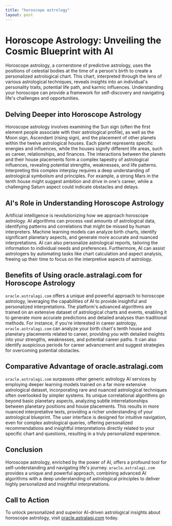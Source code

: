 ```yaml
---
title: "horoscope astrology"
layout: post
---
```


# Horoscope Astrology: Unveiling the Cosmic Blueprint with AI

Horoscope astrology, a cornerstone of predictive astrology, uses the positions of celestial bodies at the time of a person's birth to create a personalized astrological chart.  This chart, interpreted through the lens of various astrological techniques, reveals insights into an individual's personality traits, potential life path, and karmic influences. Understanding your horoscope can provide a framework for self-discovery and navigating life's challenges and opportunities.

## Delving Deeper into Horoscope Astrology

Horoscope astrology involves examining the Sun sign (often the first element people associate with their astrological profile), as well as the Moon sign, Ascendant (rising sign), and the placement of other planets within the twelve astrological houses. Each planet represents specific energies and influences, while the houses signify different life areas, such as career, relationships, and finances.  The interactions between the planets and their house placements form a complex tapestry of astrological influences, revealing potential strengths, weaknesses, and life patterns.  Interpreting this complex interplay requires a deep understanding of astrological symbolism and principles.  For example, a strong Mars in the tenth house might suggest ambition and drive in one's career, while a challenging Saturn aspect could indicate obstacles and delays.

## AI's Role in Understanding Horoscope Astrology

Artificial intelligence is revolutionizing how we approach horoscope astrology. AI algorithms can process vast amounts of astrological data, identifying patterns and correlations that might be missed by human interpreters.  Machine learning models can analyze birth charts, identify significant planetary aspects, and generate more accurate and nuanced interpretations.  AI can also personalize astrological reports, tailoring the information to individual needs and preferences.  Furthermore, AI can assist astrologers by automating tasks like chart calculation and aspect analysis, freeing up their time to focus on the interpretive aspects of astrology.


## Benefits of Using oracle.astralagi.com for Horoscope Astrology

`oracle.astralagi.com` offers a unique and powerful approach to horoscope astrology, leveraging the capabilities of AI to provide insightful and personalized interpretations.  The platform's advanced algorithms are trained on an extensive dataset of astrological charts and events, enabling it to generate more accurate predictions and detailed analyses than traditional methods. For instance, if you're interested in career astrology, `oracle.astralagi.com` can analyze your birth chart's tenth house and planetary placements related to career, providing you with detailed insights into your strengths, weaknesses, and potential career paths.  It can also identify auspicious periods for career advancement and suggest strategies for overcoming potential obstacles.


## Comparative Advantage of oracle.astralagi.com

`oracle.astralagi.com` surpasses other generic astrology AI services by employing deeper learning models trained on a far more extensive astrological dataset, incorporating rare and nuanced astrological techniques often overlooked by simpler systems. Its unique correlational algorithms go beyond basic planetary aspects, analyzing subtle interrelationships between planetary positions and house placements. This results in more nuanced interpretative texts, providing a richer understanding of your astrological blueprint.  The user interface is designed for intuitive navigation, even for complex astrological queries, offering personalized recommendations and insightful interpretations directly related to your specific chart and questions, resulting in a truly personalized experience.


## Conclusion

Horoscope astrology, enriched by the power of AI, offers a profound tool for self-understanding and navigating life's journey. `oracle.astralagi.com` provides a unique and powerful approach, combining advanced AI algorithms with a deep understanding of astrological principles to deliver highly personalized and insightful interpretations.


## Call to Action

To unlock personalized and superior AI-driven astrological insights about horoscope astrology, visit [oracle.astralagi.com](https://oracle.astralagi.com) today.